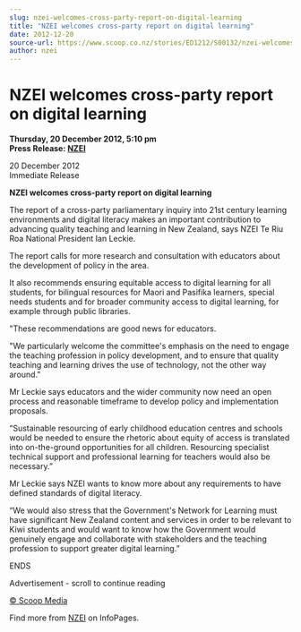 ```yaml
---
slug: nzei-welcomes-cross-party-report-on-digital-learning
title: "NZEI welcomes cross-party report on digital learning"
date: 2012-12-20
source-url: https://www.scoop.co.nz/stories/ED1212/S00132/nzei-welcomes-cross-party-report-on-digital-learning.htm
author: nzei
---
```

NZEI welcomes cross-party report on digital learning
====================================================

**Thursday, 20 December 2012, 5:10 pm**  
**Press Release: [NZEI](https://info.scoop.co.nz/NZEI)**

20 December 2012  
Immediate Release

**NZEI welcomes cross-party report on digital learning**

The report of a cross-party parliamentary inquiry into 21st century learning environments and digital literacy makes an important contribution to advancing quality teaching and learning in New Zealand, says NZEI Te Riu Roa National President Ian Leckie.

The report calls for more research and consultation with educators about the development of policy in the area.

It also recommends ensuring equitable access to digital learning for all students, for bilingual resources for Maori and Pasifika learners, special needs students and for broader community access to digital learning, for example through public libraries.

"These recommendations are good news for educators.

"We particularly welcome the committee's emphasis on the need to engage the teaching profession in policy development, and to ensure that quality teaching and learning drives the use of technology, not the other way around."

Mr Leckie says educators and the wider community now need an open process and reasonable timeframe to develop policy and implementation proposals.

“Sustainable resourcing of early childhood education centres and schools would be needed to ensure the rhetoric about equity of access is translated into on-the-ground opportunities for all children. Resourcing specialist technical support and professional learning for teachers would also be necessary.”

Mr Leckie says NZEI wants to know more about any requirements to have defined standards of digital literacy.

“We would also stress that the Government's Network for Learning must have significant New Zealand content and services in order to be relevant to Kiwi students and would want to know how the Government would genuinely engage and collaborate with stakeholders and the teaching profession to support greater digital learning.”

  
ENDS  

Advertisement - scroll to continue reading





[© Scoop Media](http://www.scoop.co.nz/about/terms.html)

Find more from [NZEI](https://info.scoop.co.nz/NZEI) on InfoPages.